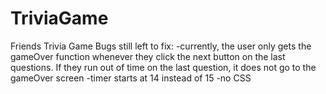 # TriviaGame

Friends Trivia Game
Bugs still left to fix:
-currently, the user only gets the gameOver function whenever they click the next button on the last questions.  If they run out of time on the last question, it does not go to the gameOver screen
-timer starts at 14 instead of 15
-no CSS
